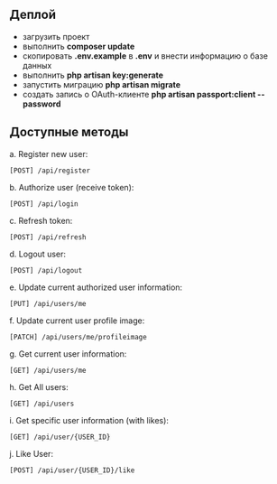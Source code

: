 ## Деплой

- загрузить проект
- выполнить **composer update**
- скопировать **.env.example** в **.env** и внести информацию о базе данных
- выполнить **php artisan key:generate**
- запустить миграцию **php artisan migrate**
- создать запись о OAuth-клиенте **php artisan passport:client --password**

## Доступные методы

a. Register new user:

    [POST] /api/register
b. Authorize user (receive token):

    [POST] /api/login
    
c. Refresh token:

    [POST] /api/refresh
d. Logout user:

    [POST] /api/logout
e. Update current authorized user information:

    [PUT] /api/users/me
f. Update current user profile image:

    [PATCH] /api/users/me/profileimage
g. Get current user information:

    [GET] /api/users/me
h. Get All users:

    [GET] /api/users
i. Get specific user information (with likes):

    [GET] /api/user/{USER_ID}
j. Like User:

    [POST] /api/user/{USER_ID}/like
